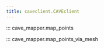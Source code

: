 ```yaml
---
title: caveclient.CAVEclient
---
```


::: cave_mapper.map_points

::: cave_mapper.map_points_via_mesh
